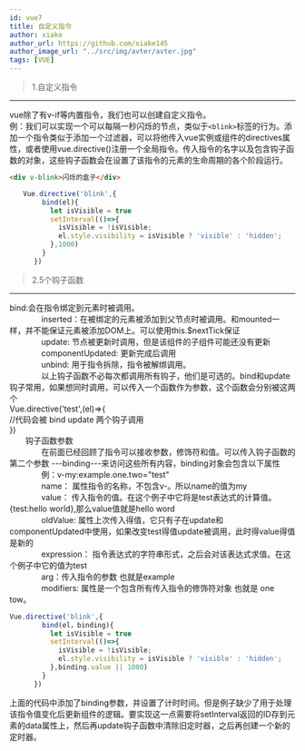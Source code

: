 ```yaml
---
id: vue7
title: 自定义指令
author: xiake
author_url: https://github.com/xiake145
author_image_url: "../src/img/avter/avter.jpg"
tags: [VUE]
---
```


>1.自定义指令
-----------
<!--truncate-->
vue除了有v-if等内置指令，我们也可以创建自定义指令。  
例：我们可以实现一个可以每隔一秒闪烁的节点，类似于`<blink>`标签的行为。添加一个指令类似于添加一个过滤器，可以将他传入vue实例或组件的directives属性，或者使用vue.directive()注册一个全局指令。传入指令的名字以及包含钩子函数的对象，这些钩子函数会在设置了该指令的元素的生命周期的各个阶段运行。
```html 
<div v-blink>闪烁的盒子</div>
```
```javascript 
　　Vue.directive('blink',{
        bind(el){
          let isVisible = true
          setInterval(()=>{
            isVisible = !isVisible;
            el.style.visibility = isVisible ? 'visible' : 'hidden';
          },1000)
        }
      })
```  

>2.5个钩子函数
-------------
bind:会在指令绑定到元素时被调用。  
　　　　inserted：在被绑定的元素被添加到父节点时被调用。和mounted一样，并不能保证元素被添加DOM上。可以使用this.$nextTick保证  
　　　　update: 节点被更新时调用，但是该组件的子组件可能还没有更新  
　　　　componentUpdated: 更新完成后调用  
　　　　unbind: 用于指令拆除，指令被解绑调用。  
　　　　以上钩子函数不必每次都调用所有钩子，他们是可选的。bind和update钩子常用，如果想同时调用，可以传入一个函数作为参数，这个函数会分别被这两个  
Vue.directive('test',(el)=>{  
        //代码会被 bind update 两个钩子调用  
      })  
　　钩子函数参数  
　　　　在前面已经回顾了指令可以接收参数，修饰符和值。可以传入钩子函数的第二个参数  ---binding---来访问这些所有内容，binding对象会包含以下属性  
　　　　例：v-my:example.one.two="test"  
　　　　name： 属性指令的名称，不包含v-。所以name的值为my  
　　　　value： 传入指令的值。在这个例子中它将是test表达式的计算值。{test:hello world},那么value值就是hello word  
　　　　oldValue: 属性上次传入得值，它只有子在update和componentUpdated中使用，如果改变test得值update被调用，此时得value得值是新的  
　　　　expression： 指令表达式的字符串形式，之后会对该表达式求值。在这个例子中它的值为test  
　　　　arg：传入指令的参数  也就是example  
　　　　modifiers: 属性是一个包含所有传入指令的修饰符对象  也就是 one tow。  
```javascript
Vue.directive('blink',{
        bind(el，binding){
          let isVisible = true
          setInterval(()=>{
            isVisible = !isVisible;
            el.style.visibility = isVisible ? 'visible' : 'hidden';
          },binding.value || 1000)
        }
      })
```
上面的代码中添加了binding参数，并设置了计时时间。但是例子缺少了用于处理该指令值变化后更新组件的逻辑。要实现这一点需要将setInterval返回的ID存到元素的data属性上，然后再update钩子函数中清除旧定时器，之后再创建一个新的定时器。